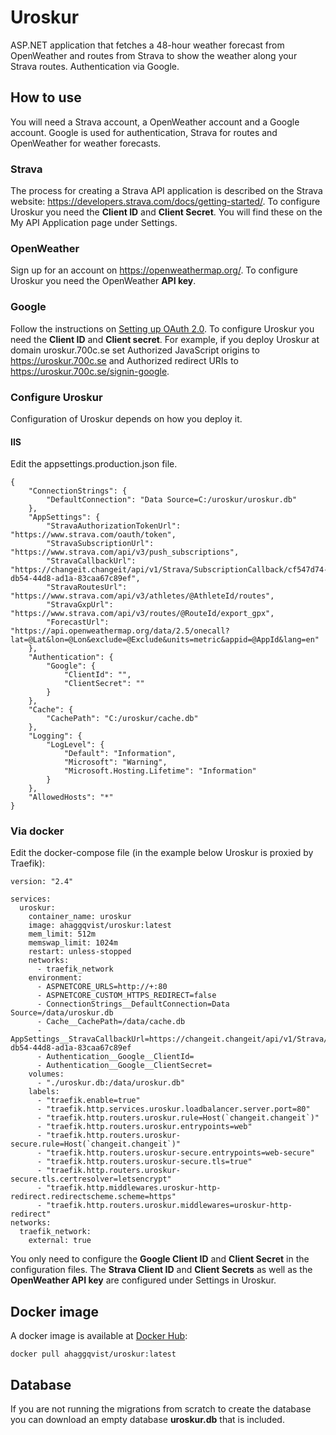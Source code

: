 # Uroskur
ASP.NET application that fetches a 48-hour weather forecast from OpenWeather and routes from Strava to show the weather along your Strava routes. Authentication via Google.

## How to use
You will need a Strava account, a OpenWeather account and a Google account. Google is used for authentication, Strava for routes and OpenWeather for weather forecasts.

### Strava
The process for creating a Strava API application is described on the Strava website: https://developers.strava.com/docs/getting-started/. To configure Uroskur you need the **Client ID** and **Client Secret**. You will find these on the My API Application page under Settings.

### OpenWeather
Sign up for an account on https://openweathermap.org/. To configure Uroskur you need the OpenWeather **API key**.

### Google
Follow the instructions on [Setting up OAuth 2.0](https://support.google.com/cloud/answer/6158849?hl=en "A"). To configure Uroskur you need the **Client ID** and **Client secret**. For example, if you deploy Uroskur at domain uroskur.700c.se set Authorized JavaScript origins to https://uroskur.700c.se and Authorized redirect URIs to https://uroskur.700c.se/signin-google.

### Configure Uroskur
Configuration of Uroskur depends on how you deploy it.

#### IIS
Edit the appsettings.production.json file.

    {
        "ConnectionStrings": {
            "DefaultConnection": "Data Source=C:/uroskur/uroskur.db"
        },
        "AppSettings": {
            "StravaAuthorizationTokenUrl": "https://www.strava.com/oauth/token",
            "StravaSubscriptionUrl": "https://www.strava.com/api/v3/push_subscriptions",
            "StravaCallbackUrl": "https://changeit.changeit/api/v1/Strava/SubscriptionCallback/cf547d74-db54-44d8-ad1a-83caa67c89ef",
            "StravaRoutesUrl": "https://www.strava.com/api/v3/athletes/@AthleteId/routes",
            "StravaGxpUrl": "https://www.strava.com/api/v3/routes/@RouteId/export_gpx",
            "ForecastUrl": "https://api.openweathermap.org/data/2.5/onecall?lat=@Lat&lon=@Lon&exclude=@Exclude&units=metric&appid=@AppId&lang=en"
        },
        "Authentication": {
            "Google": {
                "ClientId": "",
                "ClientSecret": ""
            }
        },
        "Cache": {
            "CachePath": "C:/uroskur/cache.db"
        },
        "Logging": {
            "LogLevel": {
                "Default": "Information",
                "Microsoft": "Warning",
                "Microsoft.Hosting.Lifetime": "Information"
            }
        },
        "AllowedHosts": "*"
    }

### Via docker
Edit the docker-compose file (in the example below Uroskur is proxied by Traefik):

    version: "2.4"
    
    services:
      uroskur:
        container_name: uroskur
        image: ahaggqvist/uroskur:latest
        mem_limit: 512m
        memswap_limit: 1024m
        restart: unless-stopped
        networks:
          - traefik_network
        environment:
          - ASPNETCORE_URLS=http://+:80
          - ASPNETCORE_CUSTOM_HTTPS_REDIRECT=false
          - ConnectionStrings__DefaultConnection=Data Source=/data/uroskur.db
          - Cache__CachePath=/data/cache.db
          - AppSettings__StravaCallbackUrl=https://changeit.changeit/api/v1/Strava/SubscriptionCallback/cf547d74-db54-44d8-ad1a-83caa67c89ef
          - Authentication__Google__ClientId=
          - Authentication__Google__ClientSecret=
        volumes:
          - "./uroskur.db:/data/uroskur.db"
        labels:
          - "traefik.enable=true"
          - "traefik.http.services.uroskur.loadbalancer.server.port=80"
          - "traefik.http.routers.uroskur.rule=Host(`changeit.changeit`)"
          - "traefik.http.routers.uroskur.entrypoints=web"
          - "traefik.http.routers.uroskur-secure.rule=Host(`changeit.changeit`)"
          - "traefik.http.routers.uroskur-secure.entrypoints=web-secure"
          - "traefik.http.routers.uroskur-secure.tls=true"
          - "traefik.http.routers.uroskur-secure.tls.certresolver=letsencrypt"
          - "traefik.http.middlewares.uroskur-http-redirect.redirectscheme.scheme=https"
          - "traefik.http.routers.uroskur.middlewares=uroskur-http-redirect"
    networks:
      traefik_network:
        external: true

You only need to configure the **Google Client ID** and **Client Secret** in the configuration files. The **Strava Client ID** and **Client Secrets** as well as the **OpenWeather API key** are configured under Settings in Uroskur.

## Docker image
A docker image is available at [Docker Hub](https://hub.docker.com/r/ahaggqvist/uroskur "Docker Hub"):

    docker pull ahaggqvist/uroskur:latest

## Database
If you are not running the migrations from scratch to create the database you can download an empty database **uroskur.db** that is included.
